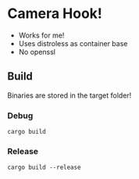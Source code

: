 # Camera Hook!
- Works for me!
- Uses distroless as container base
- No openssl

## Build
Binaries are stored in the target folder!

### Debug
`cargo build`

### Release
`cargo build --release`
